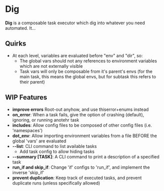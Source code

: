 # Dig

**Dig** is a composable task executor which dig into whatever you need automated. It...

## Quirks

* At each level, variables are evaluated before "env" and "dir", so:
  * The global vars should not any references to environment variables which are not externally visible
  * Task vars will only be composable from it's parent's envs (for the main task, this means the global envs, but for subtask this refers to their parent)

## WIP Features

* **improve errors** Root-out anyhow, and use thiserror+enums instead
* **on_error**: When a task fails, give the option of crashing (default), ignoring, or running anotehr task
* **includes**: Allow config files to be composed of other config files (i.e. 'namespaces')
* **dot_env**:  Allow importing environment variables from a file BEFORE the global 'vars' are evaluated
* **--list**: CLI command to list available tasks
  * Add task config to allow hiding tasks
* **--summary [TASK]**: A CLI command to print a description of a specified task
* **run_if and skip_if**: Change 'if' configs to 'run_if', and implement the inverse 'skip_if'
* **prevent duplication**: Keep track of executed tasks, and prevent duplicate runs (unless specifically allowed)
